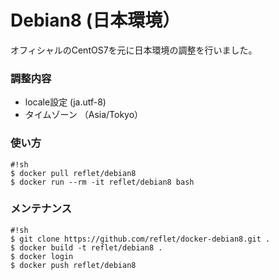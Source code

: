 # Debian8 (日本環境） #

オフィシャルのCentOS7を元に日本環境の調整を行いました。

### 調整内容 ###

* locale設定 (ja.utf-8)
* タイムゾーン （Asia/Tokyo）

### 使い方 ###

```
#!sh
$ docker pull reflet/debian8
$ docker run --rm -it reflet/debian8 bash
```

### メンテナンス ###

```
#!sh
$ git clone https://github.com/reflet/docker-debian8.git .
$ docker build -t reflet/debian8 .
$ docker login
$ docker push reflet/debian8
```
